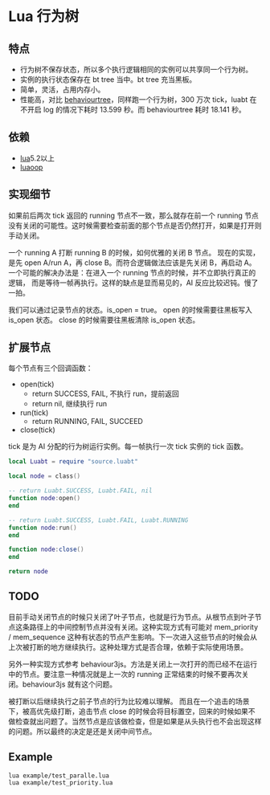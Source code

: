 # Lua 行为树

## 特点

* 行为树不保存状态，所以多个执行逻辑相同的实例可以共享同一个行为树。
* 实例的执行状态保存在 bt tree 当中。bt tree 充当黑板。
* 简单，灵活，占用内存小。
* 性能高，对比 [behaviourtree](https://github.com/tanema/behaviourtree.lua)，同样跑一个行为树，300 万次 tick，luabt 在不开启 log 的情况下耗时 13.599 秒。而 behaviourtree 耗时 18.141 秒。

## 依赖
* [lua](https://github.com/xiyoo0812/lua.git)5.2以上
* [luaoop](https://github.com/xiyoo0812/luaoop.git)

## 实现细节

如果前后两次 tick 返回的 running 节点不一致，那么就存在前一个 running 节点没有关闭的可能性。这时候需要检查前面的那个节点是否仍然打开，如果是打开则手动关闭。

一个 running A 打断 running B 的时候，如何优雅的关闭 B 节点。
现在的实现，是先 open A/run A，再 close B。而符合逻辑做法应该是先关闭 B，再启动 A。
一个可能的解决办法是：在进入一个 running 节点的时候，并不立即执行真正的逻辑，
而是等待一帧再执行。这样的缺点是显而易见的，AI 反应比较迟钝。慢了一拍。

我们可以通过记录节点的状态。is_open = true。
open 的时候需要往黑板写入 is_open 状态。
close 的时候需要往黑板清除 is_open 状态。

## 扩展节点

每个节点有三个回调函数：

* open(tick)
    * return SUCCESS, FAIL, 不执行 run，提前返回
    * return nil, 继续执行 run
* run(tick)
    * return RUNNING, FAIL, SUCCEED
* close(tick)

tick 是为 AI 分配的行为树运行实例。每一帧执行一次 tick 实例的 tick 函数。

```lua
local Luabt = require "source.luabt"

local node = class()

-- return Luabt.SUCCESS, Luabt.FAIL, nil
function node:open()
end

-- return Luabt.SUCCESS, Luabt.FAIL, Luabt.RUNNING
function node:run()
end

function node:close()
end

return node
```

## TODO

目前手动关闭节点的时候只关闭了叶子节点，也就是行为节点。从根节点到叶子节点这条路径上的中间控制节点并没有关闭。这种实现方式有可能对 mem_priority / mem_sequence 这种有状态的节点产生影响。下一次进入这些节点的时候会从上次被打断的地方继续执行。这种处理方式是否合理，依赖于实际使用场景。

另外一种实现方式参考 behaviour3js。方法是关闭上一次打开的而已经不在运行中的节点。要注意一种情况就是上一次的 running 正常结束的时候不要再次关闭。behaviour3js 就有这个问题。

被打断以后继续执行之前子节点的行为比较难以理解。
而且在一个追击的场景下，被高优先级打断，追击节点 close 的时候会将目标置空，回来的时候如果不做检查就出问题了。当然节点是应该做检查，但是如果是从头执行也不会出现这样的问题。所以最终的决定是还是关闭中间节点。

## Example

```
lua example/test_paralle.lua
lua example/test_priority.lua
```

